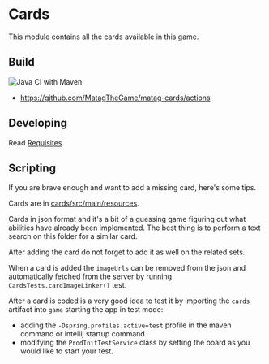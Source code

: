 # Cards

This module contains all the cards available in this game.


## Build

![Java CI with Maven](https://github.com/MatagTheGame/matag-cards/workflows/Java%20CI%20with%20Maven/badge.svg)
 - https://github.com/MatagTheGame/matag-cards/actions


## Developing

Read [Requisites](https://github.com/MatagTheGame/game/wiki/Requisites)


## Scripting

If you are brave enough and want to add a missing card, here's some tips.

Cards are in [cards/src/main/resources](src/main/resources/cards).

Cards in json format and it's a bit of a guessing game figuring out what abilities have already been implemented.
The best thing is to perform a text search on this folder for a similar card.

After adding the card do not forget to add it as well on the related sets.



When a card is added the `imageUrls` can be removed from the json and automatically fetched from the server by running
`CardsTests.cardImageLinker()` test.



After a card is coded is a very good idea to test it by importing the `cards` artifact into `game` starting the app in test mode:
 - adding the `-Dspring.profiles.active=test` profile in the maven command or intellij startup command
 - modifying the `ProdInitTestService` class by setting the board as you would like to start your test.
